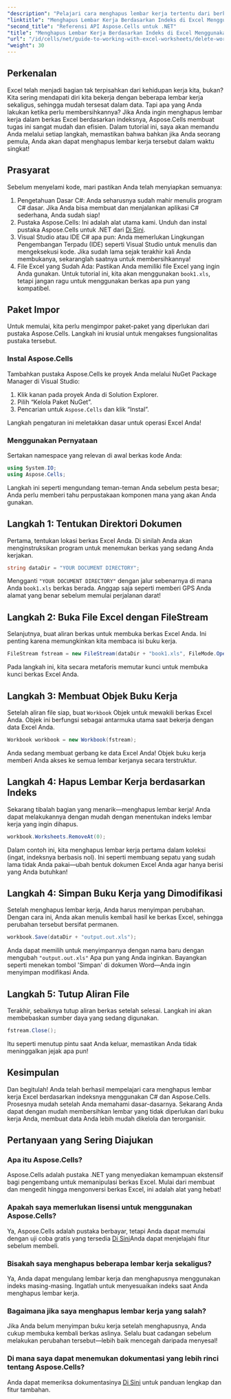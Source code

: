 ```yaml
---
"description": "Pelajari cara menghapus lembar kerja tertentu dari berkas Excel secara efisien berdasarkan indeksnya menggunakan C# dan pustaka Aspose.Cells. Ikuti tutorial langkah demi langkah yang mudah ini."
"linktitle": "Menghapus Lembar Kerja Berdasarkan Indeks di Excel Menggunakan Tutorial C#"
"second_title": "Referensi API Aspose.Cells untuk .NET"
"title": "Menghapus Lembar Kerja Berdasarkan Indeks di Excel Menggunakan Tutorial C#"
"url": "/id/cells/net/guide-to-working-with-excel-worksheets/delete-worksheet-by-index-excel-csharp-tutorial/"
"weight": 30
---
```


## Perkenalan

Excel telah menjadi bagian tak terpisahkan dari kehidupan kerja kita, bukan? Kita sering mendapati diri kita bekerja dengan beberapa lembar kerja sekaligus, sehingga mudah tersesat dalam data. Tapi apa yang Anda lakukan ketika perlu membersihkannya? Jika Anda ingin menghapus lembar kerja dalam berkas Excel berdasarkan indeksnya, Aspose.Cells membuat tugas ini sangat mudah dan efisien. Dalam tutorial ini, saya akan memandu Anda melalui setiap langkah, memastikan bahwa bahkan jika Anda seorang pemula, Anda akan dapat menghapus lembar kerja tersebut dalam waktu singkat!

## Prasyarat

Sebelum menyelami kode, mari pastikan Anda telah menyiapkan semuanya:

1. Pengetahuan Dasar C#: Anda seharusnya sudah mahir menulis program C# dasar. Jika Anda bisa membuat dan menjalankan aplikasi C# sederhana, Anda sudah siap!
2. Pustaka Aspose.Cells: Ini adalah alat utama kami. Unduh dan instal pustaka Aspose.Cells untuk .NET dari [Di Sini](https://releases.aspose.com/cells/net/).
3. Visual Studio atau IDE C# apa pun: Anda memerlukan Lingkungan Pengembangan Terpadu (IDE) seperti Visual Studio untuk menulis dan mengeksekusi kode. Jika sudah lama sejak terakhir kali Anda membukanya, sekaranglah saatnya untuk membersihkannya!
4. File Excel yang Sudah Ada: Pastikan Anda memiliki file Excel yang ingin Anda gunakan. Untuk tutorial ini, kita akan menggunakan `book1.xls`, tetapi jangan ragu untuk menggunakan berkas apa pun yang kompatibel.

## Paket Impor

Untuk memulai, kita perlu mengimpor paket-paket yang diperlukan dari pustaka Aspose.Cells. Langkah ini krusial untuk mengakses fungsionalitas pustaka tersebut.

### Instal Aspose.Cells

Tambahkan pustaka Aspose.Cells ke proyek Anda melalui NuGet Package Manager di Visual Studio:

1. Klik kanan pada proyek Anda di Solution Explorer.
2. Pilih “Kelola Paket NuGet”.
3. Pencarian untuk `Aspose.Cells` dan klik “Instal”.

Langkah pengaturan ini meletakkan dasar untuk operasi Excel Anda!

### Menggunakan Pernyataan

Sertakan namespace yang relevan di awal berkas kode Anda:

```csharp
using System.IO;
using Aspose.Cells;
```

Langkah ini seperti mengundang teman-teman Anda sebelum pesta besar; Anda perlu memberi tahu perpustakaan komponen mana yang akan Anda gunakan.

## Langkah 1: Tentukan Direktori Dokumen

Pertama, tentukan lokasi berkas Excel Anda. Di sinilah Anda akan menginstruksikan program untuk menemukan berkas yang sedang Anda kerjakan.

```csharp
string dataDir = "YOUR DOCUMENT DIRECTORY";
```

Mengganti `"YOUR DOCUMENT DIRECTORY"` dengan jalur sebenarnya di mana Anda `book1.xls` berkas berada. Anggap saja seperti memberi GPS Anda alamat yang benar sebelum memulai perjalanan darat!

## Langkah 2: Buka File Excel dengan FileStream

Selanjutnya, buat aliran berkas untuk membuka berkas Excel Anda. Ini penting karena memungkinkan kita membaca isi buku kerja.

```csharp
FileStream fstream = new FileStream(dataDir + "book1.xls", FileMode.Open);
```

Pada langkah ini, kita secara metaforis memutar kunci untuk membuka kunci berkas Excel Anda.

## Langkah 3: Membuat Objek Buku Kerja

Setelah aliran file siap, buat `Workbook` Objek untuk mewakili berkas Excel Anda. Objek ini berfungsi sebagai antarmuka utama saat bekerja dengan data Excel Anda.

```csharp
Workbook workbook = new Workbook(fstream);
```

Anda sedang membuat gerbang ke data Excel Anda! Objek buku kerja memberi Anda akses ke semua lembar kerjanya secara terstruktur.

## Langkah 4: Hapus Lembar Kerja berdasarkan Indeks

Sekarang tibalah bagian yang menarik—menghapus lembar kerja! Anda dapat melakukannya dengan mudah dengan menentukan indeks lembar kerja yang ingin dihapus. 

```csharp
workbook.Worksheets.RemoveAt(0);
```

Dalam contoh ini, kita menghapus lembar kerja pertama dalam koleksi (ingat, indeksnya berbasis nol). Ini seperti membuang sepatu yang sudah lama tidak Anda pakai—ubah bentuk dokumen Excel Anda agar hanya berisi yang Anda butuhkan!

## Langkah 4: Simpan Buku Kerja yang Dimodifikasi

Setelah menghapus lembar kerja, Anda harus menyimpan perubahan. Dengan cara ini, Anda akan menulis kembali hasil ke berkas Excel, sehingga perubahan tersebut bersifat permanen.

```csharp
workbook.Save(dataDir + "output.out.xls");
```

Anda dapat memilih untuk menyimpannya dengan nama baru dengan mengubah `"output.out.xls"` Apa pun yang Anda inginkan. Bayangkan seperti menekan tombol 'Simpan' di dokumen Word—Anda ingin menyimpan modifikasi Anda.

## Langkah 5: Tutup Aliran File

Terakhir, sebaiknya tutup aliran berkas setelah selesai. Langkah ini akan membebaskan sumber daya yang sedang digunakan.

```csharp
fstream.Close();
```

Itu seperti menutup pintu saat Anda keluar, memastikan Anda tidak meninggalkan jejak apa pun!

## Kesimpulan

Dan begitulah! Anda telah berhasil mempelajari cara menghapus lembar kerja Excel berdasarkan indeksnya menggunakan C# dan Aspose.Cells. Prosesnya mudah setelah Anda memahami dasar-dasarnya. Sekarang Anda dapat dengan mudah membersihkan lembar yang tidak diperlukan dari buku kerja Anda, membuat data Anda lebih mudah dikelola dan terorganisir.

## Pertanyaan yang Sering Diajukan

### Apa itu Aspose.Cells?
Aspose.Cells adalah pustaka .NET yang menyediakan kemampuan ekstensif bagi pengembang untuk memanipulasi berkas Excel. Mulai dari membuat dan mengedit hingga mengonversi berkas Excel, ini adalah alat yang hebat!

### Apakah saya memerlukan lisensi untuk menggunakan Aspose.Cells?
Ya, Aspose.Cells adalah pustaka berbayar, tetapi Anda dapat memulai dengan uji coba gratis yang tersedia [Di Sini](https://releases.aspose.com/)Anda dapat menjelajahi fitur sebelum membeli.

### Bisakah saya menghapus beberapa lembar kerja sekaligus?
Ya, Anda dapat mengulang lembar kerja dan menghapusnya menggunakan indeks masing-masing. Ingatlah untuk menyesuaikan indeks saat Anda menghapus lembar kerja.

### Bagaimana jika saya menghapus lembar kerja yang salah?
Jika Anda belum menyimpan buku kerja setelah menghapusnya, Anda cukup membuka kembali berkas aslinya. Selalu buat cadangan sebelum melakukan perubahan tersebut—lebih baik mencegah daripada menyesal!

### Di mana saya dapat menemukan dokumentasi yang lebih rinci tentang Aspose.Cells?
Anda dapat memeriksa dokumentasinya [Di Sini](https://reference.aspose.com/cells/net/) untuk panduan lengkap dan fitur tambahan.
